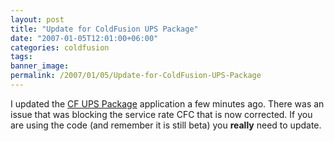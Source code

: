 ```yaml
---
layout: post
title: "Update for ColdFusion UPS Package"
date: "2007-01-05T12:01:00+06:00"
categories: coldfusion 
tags: 
banner_image: 
permalink: /2007/01/05/Update-for-ColdFusion-UPS-Package
---
```


I updated the <a href="http://cfups.riaforge.org/">CF UPS Package</a> application a few minutes ago. There was an issue that was blocking the service rate CFC that is now corrected. If you are using the code (and remember it is still beta) you <b>really</b> need to update.